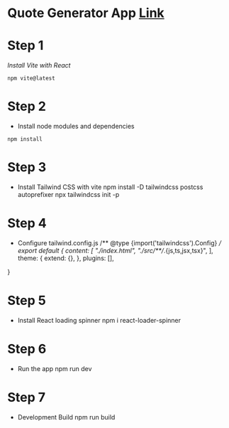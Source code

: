 # Quote Generator App [Link](https://quote-generator-assignment.netlify.app/)

# Step 1

*Install Vite with React*

`npm vite@latest`

# Step 2

- Install node modules and dependencies

`npm install`

# Step 3

- Install Tailwind CSS with vite
  npm install -D tailwindcss postcss autoprefixer
  npx tailwindcss init -p
  
# Step 4

- Configure tailwind.config.js
  /** @type {import('tailwindcss').Config} */
export default {
  content: [
    "./index.html",
    "./src/**/*.{js,ts,jsx,tsx}",
  ],
  theme: {
    extend: {},
  },
  plugins: [],

}

# Step 5

- Install React loading spinner
  npm i react-loader-spinner

# Step 6

- Run the app
  npm run dev

# Step 7

- Development Build
  npm run build
